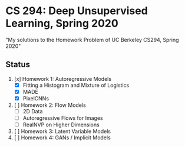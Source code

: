 # CS 294: Deep Unsupervised Learning, Spring 2020 

"My solutions to the Homework Problem of UC Berkeley CS294, Spring 2020"<br>

## Status
1. [x] Homework 1: Autoregressive Models
    * [x] Fitting a Histogram and Mixture of Logistics
    * [x] MADE
    * [x] PixelCNNs
2. [ ] Homework 2: Flow Models
    * [ ] 2D Data
    * [ ] Autoregressive Flows for Images
    * [ ] RealNVP on Higher Dimensions
3. [ ] Homework 3: Latent Variable Models
4. [ ] Homework 4: GANs / Implicit Models


